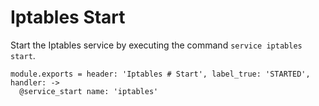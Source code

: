 
# Iptables Start

Start the Iptables service by executing the command `service iptables start`.

    module.exports = header: 'Iptables # Start', label_true: 'STARTED', handler: ->
      @service_start name: 'iptables'
